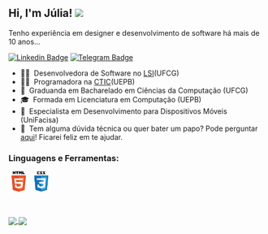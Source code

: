 ## Hi, I'm Júlia! <img src="https://media.giphy.com/media/hvRJCLFzcasrR4ia7z/giphy.gif" width="25px">

Tenho experiência em designer e desenvolvimento de software há mais de 10 anos...

[![Linkedin Badge](https://img.shields.io/badge/-LinkedIn-0e76a8?style=flat-square&logo=Linkedin&logoColor=white)](https://linkedin.com/in/juliafealves)
[![Telegram Badge](https://img.shields.io/badge/-Telegram-0088cc?style=flat-square&logo=Telegram&logoColor=white)](https://t.me/juliafealves)

- 👩‍💻 &nbsp;Desenvolvedora de Software no [LSI](https://sites.google.com/view/lsi-ufcg)(UFCG)
- 👩‍💻 &nbsp;Programadora na [CTIC](https://ctic.uepb.edu.br/)(UEPB)
- 🏫 &nbsp;Graduanda em Bacharelado em Ciências da Computação (UFCG)
- 🎓 &nbsp;Formada em Licenciatura em Computação (UEPB)
- 📱 &nbsp;Especialista em Desenvolvimento para Dispositivos Móveis (UniFacisa)
- 💬 &nbsp;Tem alguma dúvida técnica ou quer bater um papo? Pode perguntar [aqui](https://github.com/juliafealves/juliafealves/issues/1)! Ficarei feliz em te ajudar.

### Linguagens e Ferramentas:

<p>
<img height="40" src="https://raw.githubusercontent.com/github/explore/80688e429a7d4ef2fca1e82350fe8e3517d3494d/topics/html/html.png">
<img height="40" src="https://raw.githubusercontent.com/github/explore/80688e429a7d4ef2fca1e82350fe8e3517d3494d/topics/css/css.png">
</p>
<br>

<p>
  <a href="https://github.com/anuraghazra/github-readme-stats">
    <img
      align="center"
      src="https://github-readme-stats.vercel.app/api/top-langs/?username=juliafealves&layout=compact&custom_title=Top%20Linguagens"
    />
  </a>
  <a href="https://github.com/anuraghazra/github-readme-stats">
    <img
      align="center"
      height="165"
      src="https://github-readme-stats.vercel.app/api?username=juliafealves&count_private=true&show_icons=true&custom_title=Github%20Status&hide=issues"
    />
  </a>
</p>

